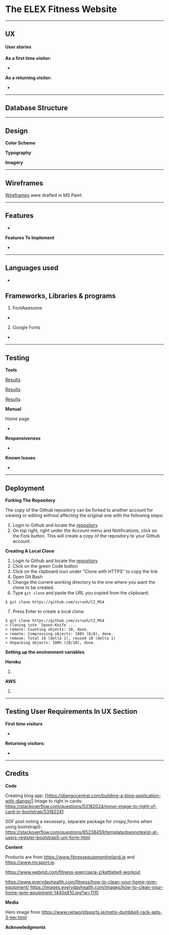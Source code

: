 # The ELEX Fitness Website

** **

## UX

#### User stories
**As a first time visitor:**

* 

**As a returning visitor:**

* 

** **

## Database Structure

** **

## Design

**Color Scheme**



**Typography**



**Imagery**



** **

## Wireframes

[Wireframes]() 
were drafted in MS Paint.

** **

## Features

* 

**Features To Implement**

* 

** **

## Languages used

* 

## Frameworks, Libraries & programs

1. FontAwesome
* 
2. Google Fonts
* 

** **

## Testing

**Tools**

[Results]()

[Results]()

[Results]()

**Manual**

Home page

* 

**Responsiveness**

* 

**Known Issues**

* 

** **

## Deployment



**Forking The Repository**

The copy of the Github repository can be forked to another account for viewing or editing without affecting the original one with the following steps:

1. Login to Github and locate the [repository](https://github.com/ssruoh/CI_MS4)
2. On top right, right under the Account menu and Notifications, click on the Fork button. This will create a copy of the repository to your Github account.

**Creating A Local Clone**

1. Login to Github and locate the [repository](https://github.com/ssruoh/CI_MS4)
2. Click on the green Code button
3. Click on the clipboard icon under "Clone with HTTPS" to copy the link
4. Open Git Bash
5. Change the current working directory to the one where you want the clone to be created.
6. Type `git clone` and paste the URL you copied from the clipboard:

```
$ git clone https://github.com/ssruoh/CI_MS4
```

7. Press Enter to create a local clone.

```
$ git clone https://github.com/ssruoh/CI_MS4
> Cloning into `Spoon-Knife`...
> remote: Counting objects: 10, done.
> remote: Compressing objects: 100% (8/8), done.
> remove: Total 10 (delta 1), reused 10 (delta 1)
> Unpacking objects: 100% (10/10), done.
```

**Setting up the environment variables**

**Heroku**

1. 

**AWS**

1. 

** **

## Testing User Requirements In UX Section

**First time visitors**

> 
* 

**Returning visitors:**

> 
* 

** **

## Credits

**Code**

Creating blog app: [https://djangocentral.com/building-a-blog-application-with-django/]
Image to right in cards: https://stackoverflow.com/questions/53182024/move-image-to-right-of-card-in-bootstrap/53182241

SOF post noting a necessary, separate package for crispy_forms when using bootstrap5: https://stackoverflow.com/questions/65238459/templatedoesnotexist-at-users-register-bootstrap5-uni-form-html

**Content**

Products are from https://www.fitnessequipmentireland.ie and https://www.mcsport.ie.

https://www.webmd.com/fitness-exercise/a-z/kettlebell-workout

https://www.everydayhealth.com/fitness/how-to-clean-your-home-gym-equipment/
https://images.everydayhealth.com/images/how-to-clean-your-home-gym-equipment-1440x810.jpg?w=1110

**Media**

Hero image from https://www.networldsports.ie/metis-dumbbell-rack-sets-3-tier.html

**Acknowledgments**
